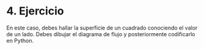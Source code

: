 # 4. Ejercicio
En este caso, debes hallar la superficie de un cuadrado conociendo el valor de un lado. 
Debes dibujar el diagrama de flujo y posteriormente codificarlo en Python.
